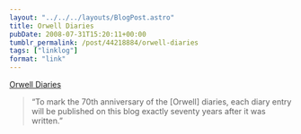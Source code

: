```yaml
---
layout: "../../../layouts/BlogPost.astro"
title: Orwell Diaries
pubDate: 2008-07-31T15:20:11+00:00
tumblr_permalink: /post/44218884/orwell-diaries
tags: ["linklog"]
format: "link"
---
```


[Orwell Diaries][1]

> &ldquo;To mark the 70th anniversary of the [Orwell] diaries, each diary entry will be published on this blog exactly seventy years after it was written.&rdquo;

[1]: http://orwelldiaries.wordpress.com/
